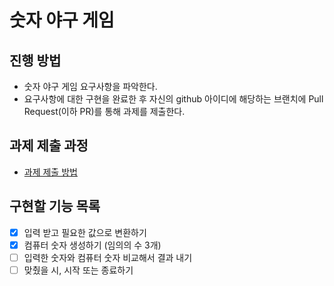 # 숫자 야구 게임
## 진행 방법
* 숫자 야구 게임 요구사항을 파악한다.
* 요구사항에 대한 구현을 완료한 후 자신의 github 아이디에 해당하는 브랜치에 Pull Request(이하 PR)를 통해 과제를 제출한다.

## 과제 제출 과정
* [과제 제출 방법](https://github.com/next-step/nextstep-docs/tree/master/precourse)

## 구현할 기능 목록
- [x] 입력 받고 필요한 값으로 변환하기
- [x] 컴퓨터 숫자 생성하기  (임의의 수 3개)
- [ ] 입력한 숫자와 컴퓨터 숫자 비교해서 결과 내기 
- [ ] 맞췄을 시, 시작 또는 종료하기